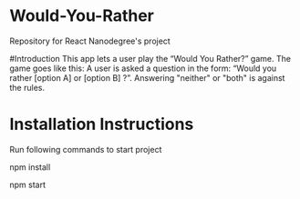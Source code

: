 # Would-You-Rather
Repository for React Nanodegree's project

#Introduction
This app lets a user play the “Would You Rather?” game. The game goes like this: A user is asked a question in the form: “Would you rather [option A] or [option B] ?”. Answering "neither" or "both" is against the rules.

# Installation Instructions

Run following commands to start project

npm install

npm start